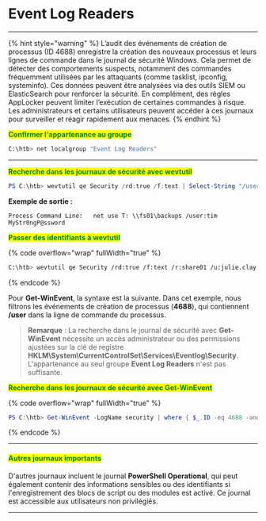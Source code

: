 # Event Log Readers

***

{% hint style="warning" %}
L’audit des événements de création de processus (ID 4688) enregistre la création des nouveaux processus et leurs lignes de commande dans le journal de sécurité Windows. Cela permet de détecter des comportements suspects, notamment des commandes fréquemment utilisées par les attaquants (comme tasklist, ipconfig, systeminfo). Ces données peuvent être analysées via des outils SIEM ou ElasticSearch pour renforcer la sécurité. En complément, des règles AppLocker peuvent limiter l’exécution de certaines commandes à risque. Les administrateurs et certains utilisateurs peuvent accéder à ces journaux pour surveiller et réagir rapidement aux menaces.
{% endhint %}

<mark style="color:green;">**Confirmer l'appartenance au groupe**</mark>

```bash
C:\htb> net localgroup "Event Log Readers"
```

***

<mark style="color:green;">**Recherche dans les journaux de sécurité avec wevtutil**</mark>

```powershell
PS C:\htb> wevtutil qe Security /rd:true /f:text | Select-String "/user"
```

**Exemple de sortie :**

```
Process Command Line:   net use T: \\fs01\backups /user:tim MyStr0ngP@ssword
```

<mark style="color:green;">**Passer des identifiants à wevtutil**</mark>

{% code overflow="wrap" fullWidth="true" %}
```bash
C:\htb> wevtutil qe Security /rd:true /f:text /r:share01 /u:julie.clay /p:Welcome1 | findstr "/user"
```
{% endcode %}

Pour **Get-WinEvent**, la syntaxe est la suivante. Dans cet exemple, nous filtrons les événements de création de processus (**4688**), qui contiennent **/user** dans la ligne de commande du processus.

> **Remarque** : La recherche dans le journal de sécurité avec **Get-WinEvent** nécessite un accès administrateur ou des permissions ajustées sur la clé de registre **HKLM\System\CurrentControlSet\Services\Eventlog\Security**. L'appartenance au seul groupe **Event Log Readers** n'est pas suffisante.

<mark style="color:green;">**Recherche dans les journaux de sécurité avec Get-WinEvent**</mark>

{% code overflow="wrap" fullWidth="true" %}
```powershell
PS C:\htb> Get-WinEvent -LogName security | where { $_.ID -eq 4688 -and $_.Properties[8].Value -like '*/user*'} | Select-Object @{name='CommandLine';expression={ $_.Properties[8].Value }}
```
{% endcode %}

***

#### <mark style="color:green;">Autres journaux importants</mark>

D'autres journaux incluent le journal **PowerShell Operational**, qui peut également contenir des informations sensibles ou des identifiants si l'enregistrement des blocs de script ou des modules est activé. Ce journal est accessible aux utilisateurs non privilégiés.

***

